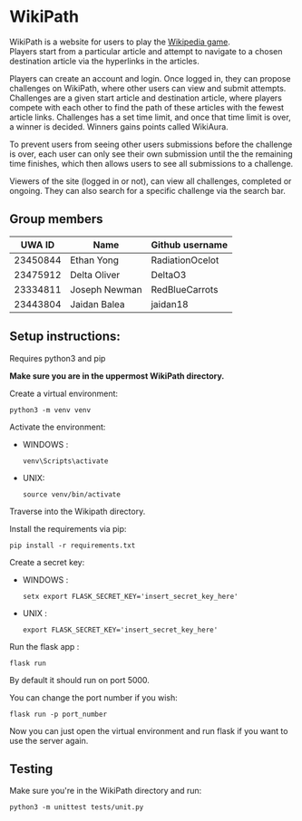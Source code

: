 # WikiPath

WikiPath is a website for users to play the [Wikipedia game](https://en.wikipedia.org/wiki/Wikipedia:Wiki_Game). <br>Players start from a particular article and attempt to navigate to a chosen destination article via the hyperlinks in the articles.

Players can create an account and login. Once logged in, they can propose challenges on WikiPath, where other users can view and submit attempts. Challenges are a given start article and destination article, where players compete with each other to find the path of these articles with the fewest article links. Challenges has a set time limit, and once that time limit is over, a winner is decided. Winners gains points called WikiAura.

To prevent users from seeing other users submissions before the challenge is over, each user can only see their own submission until the the remaining time finishes, which then allows users to see all submissions to a challenge.

Viewers of the site (logged in or not), can view all challenges, completed or ongoing. They can also search for a specific challenge via the search bar.

## Group members

| UWA ID      | Name     | Github username|
| ------------- | ------------- |--- |
| 23450844|Ethan Yong | RadiationOcelot |
| 23475912 |Delta Oliver| DeltaO3 |
|23334811 | Joseph Newman | RedBlueCarrots|
|23443804 | Jaidan Balea | jaidan18|

## Setup instructions:

Requires python3 and pip

**Make sure you are in the uppermost WikiPath directory.**

Create a virtual environment:

```
python3 -m venv venv
```

Activate the environment:

- WINDOWS :

  ```
  venv\Scripts\activate
  ```

- UNIX:
  ```
  source venv/bin/activate
  ```

Traverse into the Wikipath directory.

Install the requirements via pip:

```
pip install -r requirements.txt
```
Create a secret key:

- WINDOWS :

  ```
  setx export FLASK_SECRET_KEY='insert_secret_key_here'
  ```

- UNIX :
  ```
  export FLASK_SECRET_KEY='insert_secret_key_here'
  ```


Run the flask app :

```
flask run
```

By default it should run on port 5000.

You can change the port number if you wish:

```
flask run -p port_number
```

Now you can just open the virtual environment and run flask if you want to use the server again.

## Testing

Make sure you're in the WikiPath directory and run:
```
python3 -m unittest tests/unit.py
```
